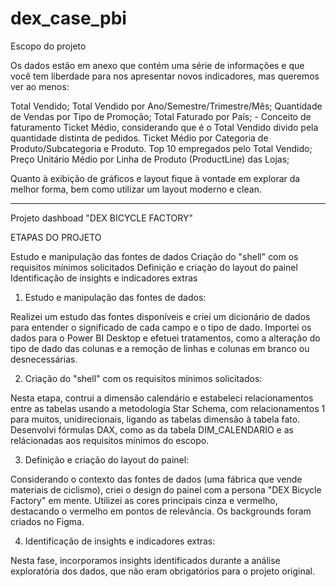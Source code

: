 # dex_case_pbi

Escopo do projeto

Os dados estão em anexo que contém uma série de informações e que você tem liberdade para nos apresentar novos indicadores, mas queremos ver ao menos:

Total Vendido;
Total Vendido por Ano/Semestre/Trimestre/Mês;
Quantidade de Vendas por Tipo de Promoção;
Total Faturado por País;  - Conceito de faturamento 
Ticket Médio, considerando que é o Total Vendido divido pela quantidade distinta de pedidos.
Ticket Médio por Categoria de Produto/Subcategoria e Produto.
Top 10 empregados pelo Total Vendido;
Preço Unitário Médio por Linha de Produto (ProductLine) das Lojas;
 

Quanto à exibição de gráficos e layout fique à vontade em explorar da melhor forma, bem como utilizar um layout moderno e clean.


--------------------------------------------------------------------------------------------------------------------------------------------------------------------

Projeto dashboad "DEX BICYCLE FACTORY"


ETAPAS DO PROJETO

Estudo e manipulação das fontes de dados
Criação do "shell" com os requisitos mínimos solicitados
Definição e criação do layout do painel
Identificação de insights e indicadores extras


 1. Estudo e manipulação das fontes de dados:

Realizei um estudo das fontes disponíveis e criei um dicionário de dados para entender o significado de cada campo e o tipo de dado.
Importei os dados para o Power BI Desktop e efetuei tratamentos, como a alteração do tipo de dado das colunas e a remoção de linhas e colunas em branco ou desnecessárias.

 2. Criação do "shell" com os requisitos mínimos solicitados:

Nesta etapa, contrui a dimensão calendário e estabeleci relacionamentos entre as tabelas usando a metodologia Star Schema, com relacionamentos 1 para muitos, unidirecionais, ligando as tabelas dimensão à tabela fato.
Desenvolvi fórmulas DAX, como as da tabela DIM_CALENDARIO e as relácionadas aos requisitos mínimos do escopo.

 3. Definição e criação do layout do painel:

Considerando o contexto das fontes de dados (uma fábrica que vende materiais de ciclismo), criei o design do painel com a persona "DEX Bicycle Factory" em mente.
Utilizei as cores principais cinza e vermelho, destacando o vermelho em pontos de relevância.
Os backgrounds foram criados no Figma.

 4. Identificação de insights e indicadores extras:

Nesta fase, incorporamos insights identificados durante a análise exploratória dos dados, que não eram obrigatórios para o projeto original.
